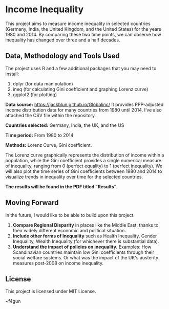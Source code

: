 # Income Inequality
This project aims to measure income inequality in selected countries (Germany, India, the United Kingdom, and the United States) for the years 1980 and 2014. By comparing these two time points, we can observe how inequality has changed over three and a half decades.
## Data, Methodology and Tools Used
The project uses R and a few additional packages that you may need to install: 
1. dplyr (for data manipulation) 
2. ineq (for calculating Gini coefficient and graphing Lorenz curve) 
3. ggplot2 (for plotting)

**Data source:**  https://jackblun.github.io/Globalinc/ 
It provides PPP-adjusted income distribution data for many countries from 1980 until 2014. I’ve also attached the CSV file within the repository. 

**Countries selected:** Germany, India, the UK, and the US 

**Time period:** From 1980 to 2014

**Methods:** Lorenz Curve, Gini coefficient. 

The Lorenz curve graphically represents the distribution of income within a population, while the Gini coefficient provides a single numerical measure of inequality, ranging from 0 (perfect equality) to 1 (perfect inequality). We will also plot the time series of Gini coefficients between 1980 and 2014 to visualize trends in inequality over time for the selected countries. 

**The results will be found in the PDF titled "Results".**

## Moving Forward

In the future, I would like to be able to build upon this project. 
1. **Compare Regional Disparity** in places like the Middle East, thanks to their widely different economic and political situation.
2. **Include other forms of Inequality** such as Health Inequality, Gender Inequality, Wealth Inequality (for whichever there is substantial data).
3. **Understand the impact of policies on inequality.** Examples: How Scandinavian countries maintain low Gini coefficients through their social welfare systems. Or what was the impact of the UK's austerity measures post-2008 on income inequality.

## License

This project is licensed under MIT License.

~f4gun

